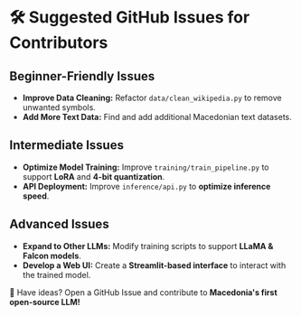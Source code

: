 
# 🛠 Suggested GitHub Issues for Contributors

## Beginner-Friendly Issues
- **Improve Data Cleaning:** Refactor `data/clean_wikipedia.py` to remove unwanted symbols.
- **Add More Text Data:** Find and add additional Macedonian text datasets.

## Intermediate Issues
- **Optimize Model Training:** Improve `training/train_pipeline.py` to support **LoRA** and **4-bit quantization**.
- **API Deployment:** Improve `inference/api.py` to **optimize inference speed**.

## Advanced Issues
- **Expand to Other LLMs:** Modify training scripts to support **LLaMA & Falcon models**.
- **Develop a Web UI:** Create a **Streamlit-based interface** to interact with the trained model.

📢 Have ideas? Open a GitHub Issue and contribute to **Macedonia's first open-source LLM!**
